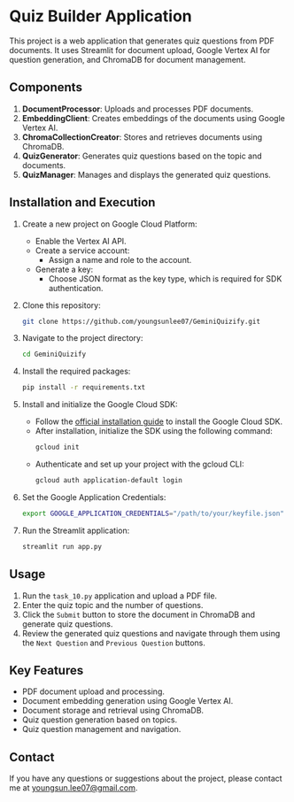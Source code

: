 # Quiz Builder Application

This project is a web application that generates quiz questions from PDF documents. It uses Streamlit for document upload, Google Vertex AI for question generation, and ChromaDB for document management.

## Components
1. **DocumentProcessor**: Uploads and processes PDF documents.
2. **EmbeddingClient**: Creates embeddings of the documents using Google Vertex AI.
3. **ChromaCollectionCreator**: Stores and retrieves documents using ChromaDB.
4. **QuizGenerator**: Generates quiz questions based on the topic and documents.
5. **QuizManager**: Manages and displays the generated quiz questions.

## Installation and Execution
1. Create a new project on Google Cloud Platform:
    - Enable the Vertex AI API.
    - Create a service account:
        - Assign a name and role to the account.
    - Generate a key:
        - Choose JSON format as the key type, which is required for SDK authentication.

2. Clone this repository:
    ```bash
    git clone https://github.com/youngsunlee07/GeminiQuizify.git
    ```

3. Navigate to the project directory:
    ```bash
    cd GeminiQuizify
    ```

4. Install the required packages:
    ```bash
    pip install -r requirements.txt
    ```

5. Install and initialize the Google Cloud SDK:
    - Follow the [official installation guide](https://cloud.google.com/sdk/docs/install) to install the Google Cloud SDK.
    - After installation, initialize the SDK using the following command:
      ```bash
      gcloud init
      ```
    - Authenticate and set up your project with the gcloud CLI:
      ```bash
      gcloud auth application-default login
      ```

6. Set the Google Application Credentials:
    ```bash
    export GOOGLE_APPLICATION_CREDENTIALS="/path/to/your/keyfile.json"
    ```

7. Run the Streamlit application:
    ```bash
    streamlit run app.py
    ```

## Usage
1. Run the `task_10.py` application and upload a PDF file.
2. Enter the quiz topic and the number of questions.
3. Click the `Submit` button to store the document in ChromaDB and generate quiz questions.
4. Review the generated quiz questions and navigate through them using the `Next Question` and `Previous Question` buttons.

## Key Features
- PDF document upload and processing.
- Document embedding generation using Google Vertex AI.
- Document storage and retrieval using ChromaDB.
- Quiz question generation based on topics.
- Quiz question management and navigation.

## Contact

If you have any questions or suggestions about the project, please contact me at youngsun.lee07@gmail.com.
